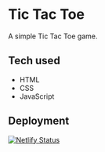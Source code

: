 # Tic Tac Toe

A simple Tic Tac Toe game.

## Tech used

- HTML
- CSS
- JavaScript

## Deployment

[![Netlify Status](https://api.netlify.com/api/v1/badges/68ecee4a-eb13-4111-acf9-ff9db799b1f0/deploy-status)](https://app.netlify.com/sites/victoriavavulina/deploys)


